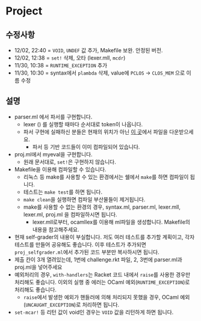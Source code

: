 # Project #

## 수정사항 ##
- 12/02, 22:40 = `VOID`, `UNDEF` 값 추가, Makefile 보완. 안정된 버전.
- 12/02, 12:38 = `set!` 삭제, 오타 (lexer.mll, `mcdr`)
- 11/30, 10:38 = `RUNTIME_EXCEPTION` 추가
- 11/30, 10:30 = syntax에서 `plambda` 삭제, value에 `PCLOS` -> `CLOS_MEM` 으로 이름 수정

## 설명 ##
- parser.ml 에서 파서를 구현합니다.
  + lexer () 를 실행할 때마다 순서대로 token이 나옵니다.
  + 파서 구현에 실패하신 분들은 현재의 위치가 아닌 [이 곳](../proj-skeleton-with-parser/)에서 파일을 다운받으세요.
    * 파서 등 기반 코드들이 이미 컴파일되어 있습니다.
- proj.ml에서 myeval을 구현합니다.
  + 원래 문서대로, `set!`은 구현하지 않습니다.
- Makefile을 이용해 컴파일할 수 있습니다.
  + 리눅스 등 make를 사용할 수 있는 환경에서는 쉘에서 `make`를 하면 컴파일이 됩니다.
  + 테스트는 `make test`를 하면 됩니다.
  + `make clean`을 실행하면 컴파일 부산물들이 제거됩니다.
  + make를 사용할 수 없는 환경의 경우, syntax.ml, parser.ml, lexer.mll, lexer.ml, proj.ml 을 컴파일하시면 됩니다.
    * lexer.mll로부터, ocamllex를 이용해 ml파일을 생성합니다. Makefile의 내용을 참고해주세요.
- 현재 self-grader의 내용이 부실합니다. 저도 여러 테스트를 추가할 계획이고, 각자 테스트를 만들어 공유해도 좋습니다. 이후 테스트가 추가되면 `proj_selfgrader.ml`에서 추가된 코드 부분만 복사하시면 됩니다.
- 제출 칸이 3개 열려있는데, 1번에 challenge.rkt 파일, 2, 3번에 parser.ml과 proj.ml을 넣어주세요
- 예외처리의 경우, `with-handlers`는 Racket 코드 내에서 `raise`를 사용한 경우만 처리해도 좋습니다. 이외의 실행 중 에러는 OCaml 예외(`RUNTIME_EXCEPTION`)로 처리해도 좋습니다.
  + `raise`에서 발생한 예외가 핸들러에 의해 처리되지 못했을 경우, OCaml 예외(`UNCAUGHT_EXCEPTION`)로 처리하면 됩니다. 
- `set-mcar!` 등 리턴 값이 void인 경우는 `VOID` 값을 리턴하게 하면 됩니다.
